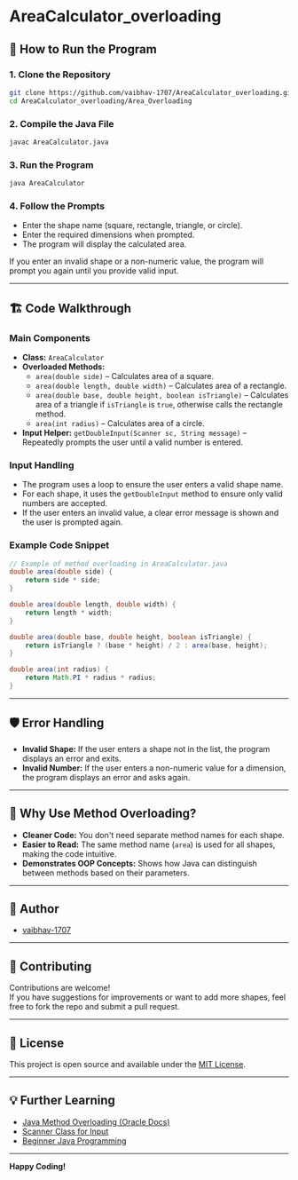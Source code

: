 # AreaCalculator_overloading

## 🚀 How to Run the Program

### 1. Clone the Repository

```sh
git clone https://github.com/vaibhav-1707/AreaCalculator_overloading.git
cd AreaCalculator_overloading/Area_Overloading
```

### 2. Compile the Java File

```sh
javac AreaCalculator.java
```

### 3. Run the Program

```sh
java AreaCalculator
```

### 4. Follow the Prompts

- Enter the shape name (square, rectangle, triangle, or circle).
- Enter the required dimensions when prompted.
- The program will display the calculated area.

If you enter an invalid shape or a non-numeric value, the program will prompt you again until you provide valid input.

---

## 🏗️ Code Walkthrough

### Main Components

- **Class:** `AreaCalculator`
- **Overloaded Methods:**
  - `area(double side)` – Calculates area of a square.
  - `area(double length, double width)` – Calculates area of a rectangle.
  - `area(double base, double height, boolean isTriangle)` – Calculates area of a triangle if `isTriangle` is `true`, otherwise calls the rectangle method.
  - `area(int radius)` – Calculates area of a circle.
- **Input Helper:** `getDoubleInput(Scanner sc, String message)` – Repeatedly prompts the user until a valid number is entered.

### Input Handling

- The program uses a loop to ensure the user enters a valid shape name.
- For each shape, it uses the `getDoubleInput` method to ensure only valid numbers are accepted.
- If the user enters an invalid value, a clear error message is shown and the user is prompted again.

### Example Code Snippet

```java
// Example of method overloading in AreaCalculator.java
double area(double side) {
    return side * side;
}

double area(double length, double width) {
    return length * width;
}

double area(double base, double height, boolean isTriangle) {
    return isTriangle ? (base * height) / 2 : area(base, height);
}

double area(int radius) {
    return Math.PI * radius * radius;
}
```

---

## 🛡️ Error Handling

- **Invalid Shape:** If the user enters a shape not in the list, the program displays an error and exits.
- **Invalid Number:** If the user enters a non-numeric value for a dimension, the program displays an error and asks again.

---

## 🤔 Why Use Method Overloading?

- **Cleaner Code:** You don't need separate method names for each shape.
- **Easier to Read:** The same method name (`area`) is used for all shapes, making the code intuitive.
- **Demonstrates OOP Concepts:** Shows how Java can distinguish between methods based on their parameters.

---

## 👤 Author

- [vaibhav-1707](https://github.com/vaibhav-1707)

---

## 🙌 Contributing

Contributions are welcome!  
If you have suggestions for improvements or want to add more shapes, feel free to fork the repo and submit a pull request.

---

## 📄 License

This project is open source and available under the [MIT License](LICENSE).

---

## 💡 Further Learning

- [Java Method Overloading (Oracle Docs)](https://docs.oracle.com/javase/tutorial/java/javaOO/methods.html)
- [Scanner Class for Input](https://docs.oracle.com/javase/8/docs/api/java/util/Scanner.html)
- [Beginner Java Programming](https://www.w3schools.com/java/)

---

**Happy Coding!**
